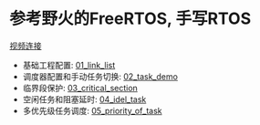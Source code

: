 # 参考野火的FreeRTOS, 手写RTOS

[视频连接](https://www.bilibili.com/video/BV1Jx411X7NS?t=1107.3&p=3)

 - 基础工程配置: [01_link_list](./01_link_list/) 
 - 调度器配置和手动任务切换: [02_task_demo](./02_task_demo/)
 - 临界段保护: [03_critical_section](./03_critical_section/)
 - 空闲任务和阻塞延时: [04_idel_task](./04_idel_task/)
 - 多优先级任务调度: [05_priority_of_task](./05_priority_of_task/)